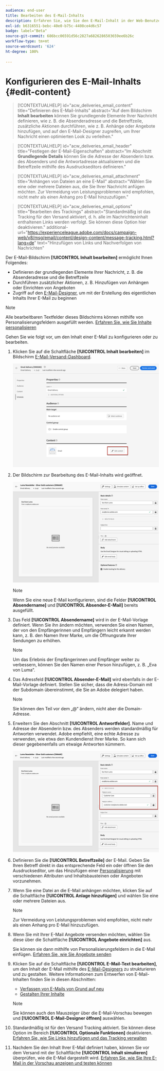 ```yaml
---
audience: end-user
title: Bearbeiten des E-Mail-Inhalts
description: Erfahren Sie, wie Sie den E-Mail-Inhalt in der Web-Benutzeroberfläche von Campaign bearbeiten können
exl-id: b6316551-bebc-40e0-b75c-4408ce4d6c57
badge: label="Beta"
source-git-commit: 686bcc06591d56c2827a6826286503659ee6b26c
workflow-type: tm+mt
source-wordcount: '624'
ht-degree: 100%

---
```


# Konfigurieren des E-Mail-Inhalts {#edit-content}

>[!CONTEXTUALHELP]
>id="acw_deliveries_email_content"
>title="Definieren des E-Mail-Inhalts"
>abstract="Auf dem Bildschirm **Inhalt bearbeiten** können Sie grundlegende Elemente Ihrer Nachricht definieren, wie z. B. die Absenderadresse und die Betreffzeile, zusätzliche Aktionen durchführen, wie z. B. Anhänge oder Angebote hinzufügen, und auf den E-Mail-Designer zugreifen, um Ihrer Nachricht einen optimierten Look zu verleihen."

>[!CONTEXTUALHELP]
>id="acw_deliveries_email_header"
>title="Festlegen der E-Mail-Eigenschaften"
>abstract="Im Abschnitt **Grundlegende Details** können Sie die Adresse der Absenderin bzw. des Absenders und die Antwortadresse aktualisieren und die Betreffzeile mithilfe des Ausdruckseditors definieren."

>[!CONTEXTUALHELP]
>id="acw_deliveries_email_attachment"
>title="Anhängen von Dateien an eine E-Mail"
>abstract="Wählen Sie eine oder mehrere Dateien aus, die Sie Ihrer Nachricht anfügen möchten. Zur Vermeidung von Leistungsproblemen wird empfohlen, nicht mehr als einen Anhang pro E-Mail hinzuzufügen."

>[!CONTEXTUALHELP]
>id="acw_deliveries_email_options"
>title="Bearbeiten des Trackings"
>abstract="Standardmäßig ist das Tracking für den Versand aktiviert, d. h. alle im Nachrichteninhalt enthaltenen Links werden verfolgt. Sie können diese Option hier deaktivieren."
>additional-url="https://experienceleague.adobe.com/docs/campaign-web/v8/msg/email/content/design-content/message-tracking.html?lang=de" text="Hinzufügen von Links und Nachverfolgen von Nachrichten"

Der E-Mail-Bildschirm **[!UICONTROL Inhalt bearbeiten]** ermöglicht Ihnen Folgendes:

* Definieren der grundlegenden Elemente Ihrer Nachricht, z. B. die Absenderadresse und die Betreffzeile
* Durchführen zusätzlicher Aktionen, z. B. Hinzufügen von Anhängen oder Einrichten von Angeboten
* Zugriff auf den [E-Mail-Designer](get-started-email-designer.md#start-authoring), um mit der Erstellung des eigentlichen Inhalts Ihrer E-Mail zu beginnen

>[!NOTE]
>
>Alle bearbeitbaren Textfelder dieses Bildschirms können mithilfe von Personalisierungsfeldern ausgefüllt werden. [Erfahren Sie, wie Sie Inhalte personalisieren](../personalization/personalize.md)

Gehen Sie wie folgt vor, um den Inhalt einer E-Mail zu konfigurieren oder zu bearbeiten.

1. Klicken Sie auf die Schaltfläche **[!UICONTROL Inhalt bearbeiten]** im Bildschirm [E-Mail-Versand-Dashboard](../email/create-email.md).

   ![](assets/email-edit-content-button.png)

1. Der Bildschirm zur Bearbeitung des E-Mail-Inhalts wird geöffnet.

   ![](assets/email-edit-content-dashboard.png)

   >[!NOTE]
   >
   >Wenn Sie eine neue E-Mail konfigurieren, sind die Felder **[!UICONTROL Absendername]** und **[!UICONTROL Absender-E-Mail]** bereits ausgefüllt.

1. Das Feld **[!UICONTROL Absendername]** wird in der E-Mail-Vorlage definiert. Wenn Sie ihn ändern möchten, verwenden Sie einen Namen, der von den Empfängerinnen und Empfängern leicht erkannt werden kann, z. B. den Namen Ihrer Marke, um die Öffnungsrate Ihrer Sendungen zu erhöhen.

   >[!NOTE]
   >
   >Um das Erlebnis der Empfängerinnen und Empfänger weiter zu verbessern, können Sie den Namen einer Person hinzufügen, z. B. „Eva von Luma“.

1. Das Adressfeld **[!UICONTROL Absender-E-Mail]** wird ebenfalls in der E-Mail-Vorlage definiert. Stellen Sie sicher, dass die Adress-Domain mit der Subdomain übereinstimmt, die Sie an Adobe delegiert haben.

   >[!NOTE]
   >
   >Sie können den Teil vor dem „@“ ändern, nicht aber die Domain-Adresse.

1. Erweitern Sie den Abschnitt **[!UICONTROL Antwortfelder]**. Name und Adresse der Absenderin bzw. des Absenders werden standardmäßig für Antworten verwendet. Adobe empfiehlt, eine echte Adresse zu verwenden, wie etwa den Kundendienst Ihrer Marke. So kann sich dieser gegebenenfalls um etwaige Antworten kümmern.

   ![](assets/email-edit-content-reply-to.png)

1. Definieren Sie die **[!UICONTROL Betreffzeile]** der E-Mail. Geben Sie Ihren Betreff direkt in das entsprechende Feld ein oder öffnen Sie den Ausdruckseditor, um das Hinzufügen einer [Personalisierung](../personalization/personalize.md) mit verschiedenen Attributen und Inhaltsbausteinen oder Angeboten vorzunehmen.

1. Wenn Sie eine Datei an die E-Mail anhängen möchten, klicken Sie auf die Schaltfläche **[!UICONTROL Anlage hinzufügen]** und wählen Sie eine oder mehrere Dateien aus.

   >[!NOTE]
   >
   >    Zur Vermeidung von Leistungsproblemen wird empfohlen, nicht mehr als einen Anhang pro E-Mail hinzuzufügen.

   <!--limitation on size + number of files?-->

1. Wenn Sie mit Ihrer E-Mail Angebote versenden möchten, wählen Sie diese über die Schaltfläche **[!UICONTROL Angebote einrichten]** aus.

   Sie können sie dann mithilfe von Personalisierungsfeldern in die E-Mail einfügen. [Erfahren Sie, wie Sie Angebote senden](offers.md)

1. Klicken Sie auf die Schaltfläche **[!UICONTROL E-Mail-Text bearbeiten]**, um den Inhalt der E-Mail mithilfe des [E-Mail-Designers](get-started-email-designer.md#start-authoring) zu strukturieren und zu gestalten. Weitere Informationen zum Entwerfen von E-Mail-Inhalten finden Sie in diesen Abschnitten:

   * [Verfassen von E-Mails von Grund auf neu](create-email-content.md)
   * [Gestalten Ihrer Inhalte](get-started-email-style.md)

   >[!NOTE]
   >
   >Sie können auch den Mauszeiger über die E-Mail-Vorschau bewegen und **[!UICONTROL E-Mail-Designer öffnen]** auswählen.

1. Standardmäßig ist für den Versand Tracking aktiviert. Sie können diese Option im Bereich **[!UICONTROL Optionale Funktionen]** deaktivieren. [Erfahren Sie, wie Sie Links hinzufügen und das Tracking verwalten](message-tracking.md)

1. Nachdem Sie den Inhalt Ihrer E-Mail definiert haben, können Sie vor dem Versand mit der Schaltfläche **[!UICONTROL Inhalt simulieren]** überprüfen, wie die E-Mail dargestellt wird. [Erfahren Sie, wie Sie Ihre E-Mail in der Vorschau anzeigen und testen können](../preview-test/preview-test.md)

